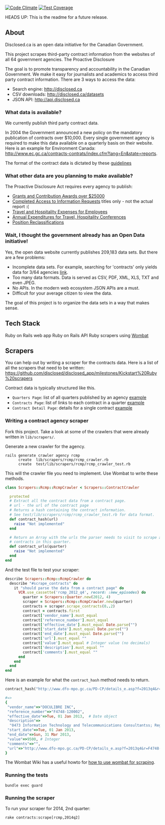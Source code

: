 [![Code Climate](https://codeclimate.com/github/disclosed/disclosed_app/badges/gpa.svg)](https://codeclimate.com/github/disclosed/disclosed_app)
[![Test Coverage](https://codeclimate.com/github/disclosed/disclosed_app/badges/coverage.svg)](https://codeclimate.com/github/disclosed/disclosed_app)

HEADS UP: This is the readme for a future release.

## About

Disclosed.ca is an open data initiative for the Canadian Government. 

This project scrapes third-party contract information from the websites of all 64 government agencies. The Proactive Disclosure

The goal is to promote transparency and accountability in the Canadian Government. We make it easy for journalists and academics to access third party contract information. There are 3 ways to access the data:

- Search engine: http://disclosed.ca
- CSV downloads: http://disclosed.ca/datasets
- JSON API: http://api.disclosed.ca


### What data is available?

We currently publish third party contract data.

In 2004 the Government announced a new policy on the mandatory publication of contracts over $10,000. Every single government agency is required to make this data available on a quarterly basis on their website. Here is an example for Environment Canada: http://www.ec.gc.ca/contracts-contrats/index.cfm?lang=En&state=reports.

The format of the contract data is dictated by these [guidelines](http://www.tbs-sct.gc.ca/pd-dp/dc/index-eng.asp)

### What other data are you planning to make available?

The Proactive Disclosure Act requires every agency to publish:

- [Grants and Contribution Awards over $25000](http://w03.international.gc.ca/dg-do/index.aspx?dept=1&lang=eng&p=3&r=39)
- [Completed Access to Information Requests](http://www.international.gc.ca/department-ministere/atip-aiprp/reports-rapports/2014/05-atip_aiprp.aspx?lang=eng) titles only - not the actual report :(
- [Travel and Hospitality Expenses for Employees](http://w03.international.gc.ca/dthe-dfva/report-rapport.aspx?lang=eng&dept=1&prof_id=469&ya=2014)
- [Annual Expenditures for Travel, Hospitality Conferences](http://www.international.gc.ca/department-ministere/transparency-transparence/travel_report_fa_2012-13-rapport_voyage_ae_2012-13.aspx?lang=eng)
- [Position Reclassifications](http://www.international.gc.ca/department-ministere/transparency-transparence/reclassification.aspx?lang=eng)


### Wait, I thought the government already has an Open Data initiative!

Yes, the open data website currently publishes 209,183 data sets. But there are a few problems:

- Incomplete data sets. For example, searching for 'contracts' only yields data for 3/64 agencies [link](http://data.gc.ca/data/en/dataset?q=contracts&sort=relevance+asc&page=2).
- Too many data formats. Data is served as CSV, PDF, XML, XLS, TXT and even JPEG.
- No APIs. In the modern web ecosystem JSON APIs are a must.
- Difficult for your average citizen to view the data.

The goal of this project is to organize the data sets in a way that makes sense.

## Tech Stack

Ruby on Rails web app
Ruby on Rails API
Ruby scrapers using [Wombat](https://github.com/felipecsl/wombat)

## Scrapers

You can help out by writing a scraper for the contracts data. Here is a list of all the scrapers that need to be written: https://github.com/disclosed/disclosed_app/milestones/Kickstart%20Ruby%20scrapers

Contract data is typically structured like this.

- `Quarters Page`: list of all quarters published by an agency [example](http://www.tbs-sct.gc.ca/scripts/contracts-contrats/reports-rapports-eng.asp)
- `Contracts Page`: list of links to each contract in a quarter [example](http://www.tbs-sct.gc.ca/scripts/contracts-contrats/reports-rapports-eng.asp?r=l&yr=2013&q=4&d=)
- `Contract Detail Page`: details for a single contract [example](http://www.tbs-sct.gc.ca/scripts/contracts-contrats/reports-rapports-eng.asp?r=c&refNum=2406210451&q=4&yr=2013&d=)

### Writing a contract agency scraper

Fork this project. Take a look at some of the crawlers that were already written in `lib/scrapers/`.



Generate a new crawler for the agency.

    rails generate crawler agency rcmp
          create  lib/scrapers/rcmp/rcmp_crawler.rb
          create  test/lib/scrapers/rcmp/rcmp_crawler_test.rb


This will the crawler file you need to implement. Use Wombat to write these methods.

```ruby
class Scrapers::Rcmp::RcmpCrawler < Scrapers::ContractCrawler

  protected
  # Extract all the contract data from a contract page.
  # url - the url of the contract page
  # Returns a hash containing the contract information.
  # See test/lib/scrapers/rcmp/rcmp_crawler_test.rb for data format.
  def contract_hash(url)
    raise "Not implemented"
  end

  # Return an Array with the urls the parser needs to visit to scrape all
  # contracts in this quarter.
  def contract_urls(quarter)
    raise "Not implemented"
  end
end
```

And the test file to test your scraper:

```ruby
describe Scrapers::Rcmp::RcmpCrawler do
  describe "#scrape_contracts" do
    it "should parse the data from a contract page" do
      VCR.use_cassette('rcmp_2012_q4', record: :new_episodes) do
        quarter = Scrapers::Quarter.new(2012, 4)
        scraper = Scrapers::Rcmp::RcmpCrawler.new(quarter)
        contracts = scraper.scrape_contracts(0..2)
        contract = contracts.first
        contract['vendor_name'].must_equal 
        contract['reference_number'].must_equal 
        contract['effective_date'].must_equal Date.parse("")
        contract['start_date'].must_equal Date.parse("")
        contract['end_date'].must_equal Date.parse("")
        contract['url'].must_equal ""
        contract['value'].must_equal # Integer value (no decimals)
        contract['description'].must_equal ""
        contract['comments'].must_equal ""
      end
    end
  end
end
```

Here is an example for what the `contract_hash` method needs to return.

```ruby
contract_hash("http://www.dfo-mpo.gc.ca/PD-CP/details_e.asp?f=2013q4&r=F4748-120002")

#=>
{
 "vendor_name"=>"DOCULIBRE INC",
 "reference_number"=>"F4748-120002",
 "effective_date"=>Tue, 01 Jan 2013,  # Date object
 "description"=>
  "0473 Information Technology and Telecommunications Consultantss; Regional Office: Gulf; Contact Phone: 1-866-266-6603",
 "start_date"=>Tue, 01 Jan 2013,
 "end_date"=>Sun, 31 Mar 2013,
 "value"=>9500, # Integer
 "comments"=>"",
 "url"=>"http://www.dfo-mpo.gc.ca/PD-CP/details_e.asp?f=2013q4&r=F4748-120002"
}
```

The Wombat Wiki has a useful howto for [how to use wombat for scraping](https://github.com/felipecsl/wombat/wiki).

### Running the tests

```
bundle exec guard
```

### Running the scraper

To run your scraper for 2014, 2nd quarter:

```
rake contracts:scrape[rcmp,2014q2]
```




